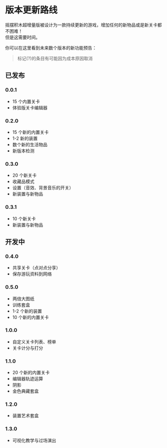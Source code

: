 # 版本更新路线

摇摆积木超增量版被设计为一款持续更新的游戏，增加任何的新物品或是新关卡都不困难！  
但是这需要时间。

你可以在这里看到未来数个版本的新功能预告：

> 标记(?)的条目有可能因为成本原因取消

## 已发布

### 0.0.1

- 15 个内置关卡
- 体验版关卡编辑器

### 0.2.0

- 15 个新的内置关卡
- 1-2 新的装置
- 数个新的生活物品
- 新版本检测

### 0.3.0

- 20 个新关卡
- 收藏品模式
- 设置（音效、背景音乐的开关）
- 新装置与新物品

### 0.3.1

- 10 个新关卡
- 新装置与新物品

## 开发中

### 0.4.0

- 共享关卡（点对点分享）
- 保存游玩资料到网络

### 0.5.0

- 两倍大图纸
- 训练套盒
- 1-2 个新的装置
- 10 个新的内置关卡
### 1.0.0

- 自定义关卡列表、榜单
- 关卡计分与打分

### 1.1.0

- 20 个新的内置关卡
- 编辑器轨迹运算
- 阴影
- 金色典藏套盒

### 1.2.0

- 装置艺术套盒

### 1.3.0

- 可视化教学与过场演出
